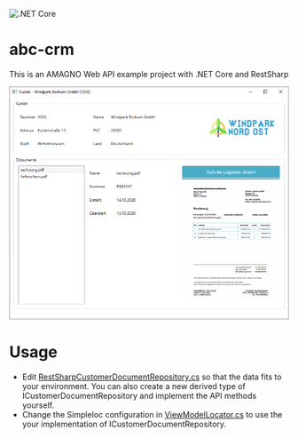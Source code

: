 ![.NET Core](https://github.com/gerrit-amagno/abc-crm/workflows/.NET%20Core/badge.svg)

# abc-crm
This is an AMAGNO Web API example project with .NET Core and RestSharp

![CRM Screen](screen.png)

# Usage
* Edit [RestSharpCustomerDocumentRepository.cs](src/Abc.Crm.WindowsClient/Repository/RestSharpCustomerDocumentRepository.cs) so that the data fits to your environment. You can also create a new derived type of ICustomerDocumentRepository and implement the API methods yourself.
* Change the SimpleIoc configuration in [ViewModelLocator.cs](src/Abc.Crm.WindowsClient/Service/ViewModelLocator.cs) to use the your implementation of ICustomerDocumentRepository.
